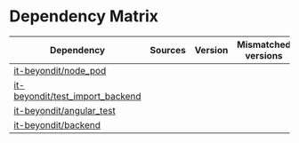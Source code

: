 # Dependency Matrix

Dependency | Sources | Version | Mismatched versions
---------- | ------- | ------- | -------------------
[it-beyondit/node_pod](https://github.com/it-beyondit/node_pod.git) |  | []() | 
[it-beyondit/test_import_backend](https://github.com/it-beyondit/test_import_backend.git) |  | []() | 
[it-beyondit/angular_test](https://github.com/it-beyondit/angular_test.git) |  | []() | 
[it-beyondit/backend](https://github.com/it-beyondit/backend.git) |  | []() | 
